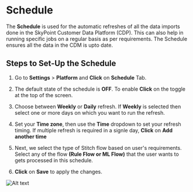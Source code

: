 # Schedule

The **Schedule** is used for the automatic refreshes of all the data imports done in the SkyPoint Customer Data Platform (CDP). This can also help in running specific jobs on a regular basis as per requirements. The Schedule ensures all the data in the CDM is upto date.

## Steps to Set-Up the Schedule

1. Go to **Settings** > **Platform** and **Click** on **Schedule** Tab.
1. The default state of the schedule is **OFF**. To enable **Click** on the toggle at the top of the screen.
1. Choose between **Weekly** or **Daily** refresh. If **Weekly** is selected then select one or more days on which you want to run the refresh.

1. Set your **Time zone**, then use the **Time** dropdown to set your refresh timing. If multiple refresh is required in a signle day, **Click** on **Add another time**
1. Next, we select the type of Stitch flow based on user's requirements. Select any of the flow **(Rule Flow or ML Flow)** that the user wants to gets processed in this schedule.
1. **Click** on **Save** to apply the changes.

![Alt text](https://github.com/skypointcloud/platform/blob/master/docs/doc_snippets/Scheduler.PNG?raw=true)
